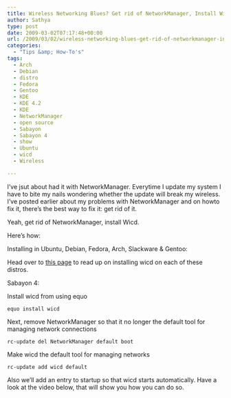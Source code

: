 ```yaml
---
title: Wireless Networking Blues? Get rid of NetworkManager, Install Wicd
author: Sathya
type: post
date: 2009-03-02T07:17:48+00:00
url: /2009/03/02/wireless-networking-blues-get-rid-of-networkmanager-install-wicd/
categories:
  - "Tips &amp; How-To's"
tags:
  - Arch
  - Debian
  - distro
  - Fedora
  - Gentoo
  - KDE
  - KDE 4.2
  - KDE
  - NetworkManager
  - open source
  - Sabayon
  - Sabayon 4
  - show
  - Ubuntu
  - wicd
  - Wireless

---
```

I&#8217;ve jsut about had it with NetworkManager. Everytime I update my system I have to bite my nails wondering whether the update will break my wireless. I&#8217;ve posted earlier about my problems with NetworkManager and on howto fix it, there&#8217;s the best way to fix it: get rid of it.

Yeah, get rid of NetworkManager, install Wicd.

Here&#8217;s how:

<!--more-->Installing in Ubuntu, Debian, Fedora, Arch, Slackware & Gentoo:

Head over to [this page][1] to read up on installing wicd on each of these distros.

Sabayon 4:

Install wicd from using equo
  
`equo install wicd`
  
Next, remove NetworkManager so that it no longer the default tool for managing network connections
  
`rc-update del NetworkManager default boot`
  
Make wicd the default tool for managing networks
  
`rc-update add wicd default`

Also we&#8217;ll add an entry to startup so that wicd starts automatically. Have a look at the video below, that will show you how you can do so.

 [1]: http://wicd.sourceforge.net/download.php